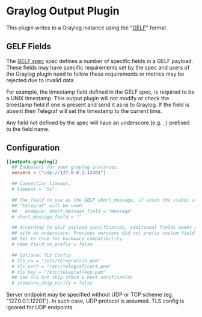 # Graylog Output Plugin

This plugin writes to a Graylog instance using the "[GELF][]" format.

[GELF]: https://docs.graylog.org/en/3.1/pages/gelf.html#gelf-payload-specification

## GELF Fields

The [GELF spec][] spec defines a number of specific fields in a GELF payload.
These fields may have specific requirements set by the spec and users of the
Graylog plugin need to follow these requirements or metrics may be rejected
due to invalid data.

For example, the timestamp field defined in the GELF spec, is required to be
a UNIX timestamp. This output plugin will not modify or check the timestamp
field if one is present and send it as-is to Graylog. If the field is absent
then Telegraf will set the timestamp to the current time.

Any field not defined by the spec will have an underscore (e.g. `_`) prefixed
to the field name.

[GELF spec]: https://docs.graylog.org/docs/gelf#gelf-payload-specification

## Configuration

```toml
[[outputs.graylog]]
  ## Endpoints for your graylog instances.
  servers = ["udp://127.0.0.1:12201"]

  ## Connection timeout.
  # timeout = "5s"

  ## The field to use as the GELF short_message, if unset the static string
  ## "telegraf" will be used.
  ##   example: short_message_field = "message"
  # short_message_field = ""

  ## According to GELF payload specification, additional fields names must be prefixed
  ## with an underscore. Previous versions did not prefix custom field 'name' with underscore.
  ## Set to true for backward compatibility.
  # name_field_no_prefix = false

  ## Optional TLS Config
  # tls_ca = "/etc/telegraf/ca.pem"
  # tls_cert = "/etc/telegraf/cert.pem"
  # tls_key = "/etc/telegraf/key.pem"
  ## Use TLS but skip chain & host verification
  # insecure_skip_verify = false
```

Server endpoint may be specified without UDP or TCP scheme (eg. "127.0.0.1:12201").
In such case, UDP protocol is assumed. TLS config is ignored for UDP endpoints.
